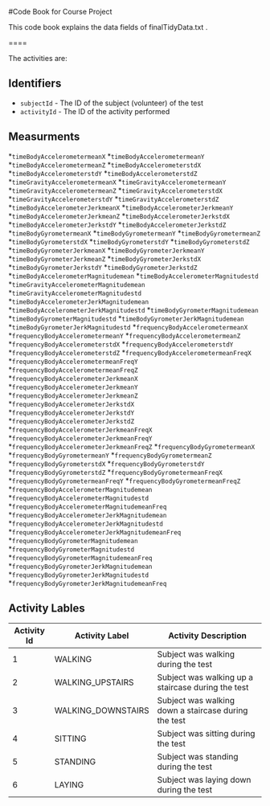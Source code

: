 #Code Book for Course Project

This code book explains the data fields of finalTidyData.txt .

====

The activities are:

## Identifiers

* `subjectId` - The ID of the subject (volunteer) of the test
* `activityId` - The ID of the activity performed 

## Measurments

*`timeBodyAccelerometermeanX`
*`timeBodyAccelerometermeanY`
*`timeBodyAccelerometermeanZ`
*`timeBodyAccelerometerstdX`
*`timeBodyAccelerometerstdY`
*`timeBodyAccelerometerstdZ`
*`timeGravityAccelerometermeanX`
*`timeGravityAccelerometermeanY`
*`timeGravityAccelerometermeanZ`
*`timeGravityAccelerometerstdX`
*`timeGravityAccelerometerstdY`
*`timeGravityAccelerometerstdZ`
*`timeBodyAccelerometerJerkmeanX`
*`timeBodyAccelerometerJerkmeanY`
*`timeBodyAccelerometerJerkmeanZ`
*`timeBodyAccelerometerJerkstdX`
*`timeBodyAccelerometerJerkstdY`
*`timeBodyAccelerometerJerkstdZ`
*`timeBodyGyrometermeanX`
*`timeBodyGyrometermeanY`
*`timeBodyGyrometermeanZ`
*`timeBodyGyrometerstdX`
*`timeBodyGyrometerstdY`
*`timeBodyGyrometerstdZ`
*`timeBodyGyrometerJerkmeanX`
*`timeBodyGyrometerJerkmeanY`
*`timeBodyGyrometerJerkmeanZ`
*`timeBodyGyrometerJerkstdX`
*`timeBodyGyrometerJerkstdY`
*`timeBodyGyrometerJerkstdZ`
*`timeBodyAccelerometerMagnitudemean`
*`timeBodyAccelerometerMagnitudestd`
*`timeGravityAccelerometerMagnitudemean`
*`timeGravityAccelerometerMagnitudestd`
*`timeBodyAccelerometerJerkMagnitudemean`
*`timeBodyAccelerometerJerkMagnitudestd`
*`timeBodyGyrometerMagnitudemean`
*`timeBodyGyrometerMagnitudestd`
*`timeBodyGyrometerJerkMagnitudemean`
*`timeBodyGyrometerJerkMagnitudestd`
*`frequencyBodyAccelerometermeanX`
*`frequencyBodyAccelerometermeanY`
*`frequencyBodyAccelerometermeanZ`
*`frequencyBodyAccelerometerstdX`
*`frequencyBodyAccelerometerstdY`
*`frequencyBodyAccelerometerstdZ`
*`frequencyBodyAccelerometermeanFreqX`
*`frequencyBodyAccelerometermeanFreqY`
*`frequencyBodyAccelerometermeanFreqZ`
*`frequencyBodyAccelerometerJerkmeanX`
*`frequencyBodyAccelerometerJerkmeanY`
*`frequencyBodyAccelerometerJerkmeanZ`
*`frequencyBodyAccelerometerJerkstdX`
*`frequencyBodyAccelerometerJerkstdY`
*`frequencyBodyAccelerometerJerkstdZ`
*`frequencyBodyAccelerometerJerkmeanFreqX`
*`frequencyBodyAccelerometerJerkmeanFreqY`
*`frequencyBodyAccelerometerJerkmeanFreqZ`
*`frequencyBodyGyrometermeanX`
*`frequencyBodyGyrometermeanY`
*`frequencyBodyGyrometermeanZ`
*`frequencyBodyGyrometerstdX`
*`frequencyBodyGyrometerstdY`
*`frequencyBodyGyrometerstdZ`
*`frequencyBodyGyrometermeanFreqX`
*`frequencyBodyGyrometermeanFreqY`
*`frequencyBodyGyrometermeanFreqZ`
*`frequencyBodyAccelerometerMagnitudemean`
*`frequencyBodyAccelerometerMagnitudestd`
*`frequencyBodyAccelerometerMagnitudemeanFreq`
*`frequencyBodyAccelerometerJerkMagnitudemean`
*`frequencyBodyAccelerometerJerkMagnitudestd`
*`frequencyBodyAccelerometerJerkMagnitudemeanFreq`
*`frequencyBodyGyrometerMagnitudemean`
*`frequencyBodyGyrometerMagnitudestd`
*`frequencyBodyGyrometerMagnitudemeanFreq`
*`frequencyBodyGyrometerJerkMagnitudemean`
*`frequencyBodyGyrometerJerkMagnitudestd`
*`frequencyBodyGyrometerJerkMagnitudemeanFreq`

## Activity Lables

Activity Id | Activity Label | Activity Description
------------|----------------|---------------------
1| WALKING | Subject was walking during the test
2| WALKING_UPSTAIRS | Subject was walking up a staircase during the test
3| WALKING_DOWNSTAIRS | Subject was walking down a staircase during the test
4| SITTING | Subject was sitting during the test
5| STANDING | Subject was standing during the test
6|  LAYING | Subject was laying down during the test